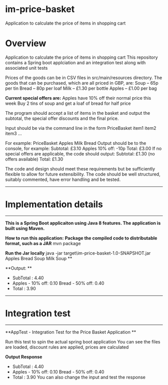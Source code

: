 # im-price-basket
Application to calculate the price of items in shopping cart

# Overview
Application to calculate the price of items in shopping cart 
This repository contains a Spring boot applciation and an integration test along with associated unit tests 

Prices of the goods can be in CSV files in src/main/resources directory.
The goods that can be purchased, which are all priced in GBP, are:
  Soup – 65p per tin
  Bread – 80p per loaf
  Milk – £1.30 per bottle
  Apples – £1.00 per bag

**Current special offers are:** 
  Apples have 10% off their normal price this week
  Buy 2 tins of soup and get a loaf of bread for half price

The program should accept a list of items in the basket and output the subtotal,
the special offer discounts and the final price. 

Input should be via the command line in the form PriceBasket item1 item2 item3 ...
 
 For example: PriceBasket Apples Milk Bread
 Output should be to the console, for example:
  Subtotal: £3.10
  Apples 10% off: -10p
  Total: £3.00
  If no special offers are applicable, the code should output:
  Subtotal: £1.30
  (no offers available)
  Total: £1.30


The code and design should meet these requirements but be sufficiently flexible to allow for future extensibility. The
code should be well structured, suitably commented, have error handling and be tested.

***********************************
# Implementation details
***********************************

**This is a Spring Boot applicaiton using Java 8 features. The application is built using Maven.** 

**How to run this application:**
**Package the compiled code to distributable format, such as a JAR**
mvn package 

**Run the Jar locally**
java -jar target\im-price-basket-1.0-SNAPSHOT.jar Apples Bread Soup Milk Soup ** 

**Output: ** 

 - SubTotal : 4.40
 - Apples - 10% off: 0.10 Bread - 50% off: 0.40
 - Total : 3.90

***********************************
# Integration test
***********************************
 **AppTest - Integration Test for the Price Basket Application ** 
  
 Run this test to spin the actual spring boot application
 You can see the files are loaded, discount rules are applied, prices are calculated
 
 
 **Output Response** 
 
 - SubTotal : 4.40
 - Apples - 10% off: 0.10 Bread - 50% off: 0.40
 - Total : 3.90
 You can also change the input and test the response
